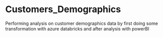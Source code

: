 # Customers_Demographics
Performing analysis on customer demographics data by first doing some transformation with azure databricks and after analysis with powerBI 
